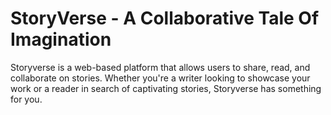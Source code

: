 # StoryVerse - A Collaborative Tale Of Imagination
Storyverse is a web-based platform that allows users to share, read, and collaborate on stories. Whether you're a writer looking to showcase your work or a reader in search of captivating stories, Storyverse has something for you.
